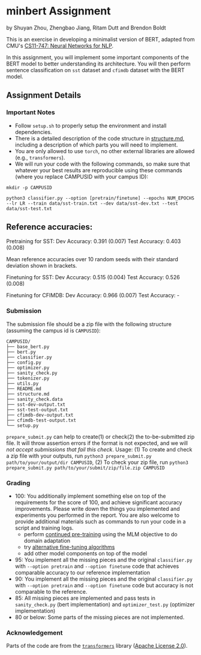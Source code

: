 # minbert Assignment
by Shuyan Zhou, Zhengbao Jiang, Ritam Dutt and Brendon Boldt

This is an exercise in developing a minimalist version of BERT, adapted from CMU's [CS11-747: Neural Networks for NLP](http://www.phontron.com/class/nn4nlp2020/).

In this assignment, you will implement some important components of the BERT model to better understanding its architecture. 
You will then perform sentence classification on ``sst`` dataset and ``cfimdb`` dataset with the BERT model.

## Assignment Details

### Important Notes
* Follow `setup.sh` to properly setup the environment and install dependencies.
* There is a detailed description of the code structure in [structure.md](./structure.md), including a description of which parts you will need to implement.
* You are only allowed to use `torch`, no other external libraries are allowed (e.g., `transformers`).
* We will run your code with the following commands, so make sure that whatever your best results are reproducible using these commands (where you replace CAMPUSID with your campus ID):
```
mkdir -p CAMPUSID

python3 classifier.py --option [pretrain/finetune] --epochs NUM_EPOCHS --lr LR --train data/sst-train.txt --dev data/sst-dev.txt --test data/sst-test.txt
```
## Reference accuracies: 

Pretraining for SST:
Dev Accuracy: 0.391 (0.007)
Test Accuracy: 0.403 (0.008)

Mean reference accuracies over 10 random seeds with their standard deviation shown in brackets.

Finetuning for SST:
Dev Accuracy: 0.515 (0.004)
Test Accuracy: 0.526 (0.008)

Finetuning for CFIMDB:
Dev Accuracy: 0.966 (0.007)
Test Accuracy: -

### Submission
The submission file should be a zip file with the following structure (assuming the campus id is ``CAMPUSID``):
```
CAMPUSID/
├── base_bert.py
├── bert.py
├── classifier.py
├── config.py
├── optimizer.py
├── sanity_check.py
├── tokenizer.py
├── utils.py
├── README.md
├── structure.md
├── sanity_check.data
├── sst-dev-output.txt 
├── sst-test-output.txt 
├── cfimdb-dev-output.txt 
├── cfimdb-test-output.txt 
└── setup.py
```

`prepare_submit.py` can help to create(1) or check(2) the to-be-submitted zip file. It will throw assertion errors if the format is not expected, and we will *not accept submissions that fail this check*. Usage: (1) To create and check a zip file with your outputs, run `python3 prepare_submit.py path/to/your/output/dir CAMPUSID`, (2) To check your zip file, run `python3 prepare_submit.py path/to/your/submit/zip/file.zip CAMPUSID`

### Grading
* 100: You additionally implement something else on top of the requirements for the score of 100, and achieve significant accuracy improvements. Please write down the things you implemented and experiments you performed in the report. You are also welcome to provide additional materials such as commands to run your code in a script and training logs.
    * perform [continued pre-training](https://arxiv.org/abs/2004.10964) using the MLM objective to do domain adaptation
    * try [alternative fine-tuning algorithms](https://www.aclweb.org/anthology/2020.acl-main.197)
    * add other model components on top of the model
* 95: You implement all the missing pieces and the original ``classifier.py`` with ``--option pretrain`` and ``--option finetune`` code that achieves comparable accuracy to our reference implementation
* 90: You implement all the missing pieces and the original ``classifier.py`` with ``--option pretrain`` and ``--option finetune`` code but accuracy is not comparable to the reference.
* 85: All missing pieces are implemented and pass tests in ``sanity_check.py`` (bert implementation) and ``optimizer_test.py`` (optimizer implementation)
* 80 or below: Some parts of the missing pieces are not implemented.

### Acknowledgement
Parts of the code are from the [`transformers`](https://github.com/huggingface/transformers) library ([Apache License 2.0](./LICENSE)).

